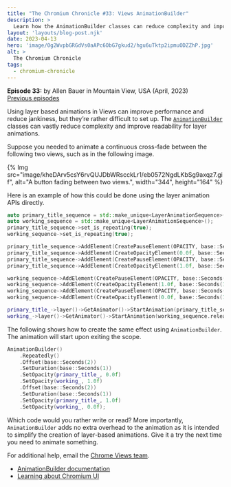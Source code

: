 ```yaml
---
title: "The Chromium Chronicle #33: Views AnimationBuilder"
description: >
  Learn how the AnimationBuilder classes can reduce complexity and improve readability for layer animations.
layout: 'layouts/blog-post.njk'
date: 2023-04-13
hero: 'image/0g2WvpbGRGdVs0aAPc6ObG7gkud2/hgu6uTktp2ipmuODZZhP.jpg'
alt: >
  The Chromium Chronicle
tags:
  - chromium-chronicle
---
```


**Episode 33:** by Allen Bauer in Mountain View, USA (April, 2023)<br>
[Previous episodes](/tags/chromium-chronicle/)

Using layer based animations in Views can improve performance and reduce jankiness, but they’re rather difficult to set up. The [`AnimationBuilder`](https://source.chromium.org/chromium/chromium/src/+/main:ui/views/animation/animation_builder.h;drc=c149c1657efb82884f21a3deea7678e66cfc422a;l=49) classes can vastly reduce complexity and improve readability for layer animations.

Suppose you needed to animate a continuous cross-fade between the following two views, such as in the following image.

{% Img src="image/kheDArv5csY6rvQUJDbWRscckLr1/eb0572NgdLKbSg9axqz7.gif", alt="A button fading between two views.", width="344", height="164" %}

Here is an example of how this could be done using the layer animation APIs directly.

```cpp
auto primary_title_sequence = std::make_unique<LayerAnimationSequence>();
auto working_sequence = std::make_unique<LayerAnimationSequence>();
primary_title_sequence->set_is_repeating(true);
working_sequence->set_is_repeating(true);

primary_title_sequence->AddElement(CreatePauseElement(OPACITY, base::Seconds(2)));
primary_title_sequence->AddElement(CreateOpacityElement(0.0f, base::Seconds(1)));
primary_title_sequence->AddElement(CreatePauseElement(OPACITY, base::Seconds(2)));
primary_title_sequence->AddElement(CreateOpacityElement(1.0f, base::Seconds(1)));

working_sequence->AddElement(CreatePauseElement(OPACITY, base::Seconds(2)));
working_sequence->AddElement(CreateOpacityElement(1.0f, base::Seconds(1)));
working_sequence->AddElement(CreatePauseElement(OPACITY, base::Seconds(2)));
working_sequence->AddElement(CreateOpacityElement(0.0f, base::Seconds(1)));

primary_title_->layer()->GetAnimator()->StartAnimation(primary_title_sequence.release());
working_->layer()->GetAnimator()->StartAnimation(working_sequence.release());
```

The following shows how to create the same effect using `AnimationBuilder`. 
The animation will start upon exiting the scope.

```cpp
AnimationBuilder()
    .Repeatedly()
    .Offset(base::Seconds(2))
    .SetDuration(base::Seconds(1))
    .SetOpacity(primary_title_, 0.0f)
    .SetOpacity(working_, 1.0f)
    .Offset(base::Seconds(2))
    .SetDuration(base::Seconds(1))
    .SetOpacity(primary_title_, 1.0f)
    .SetOpacity(working_, 0.0f);
```

Which code would you rather write or read? More importantly, `AnimationBuilder` adds no extra overhead to the animation as it is intended to simplify the creation of layer-based animations. Give it a try the next time you need to animate something.

For additional help, email the [Chrome Views team](https://groups.google.com/a/google.com/g/chrome-views).

- [AnimationBuilder documentation](https://chromium.googlesource.com/chromium/src/+/main/docs/ui/animation_builder/animation_builder.md)
- [Learning about Chromium UI](https://source.chromium.org/chromium/chromium/src/+/main:docs/ui/learn/index.md)

